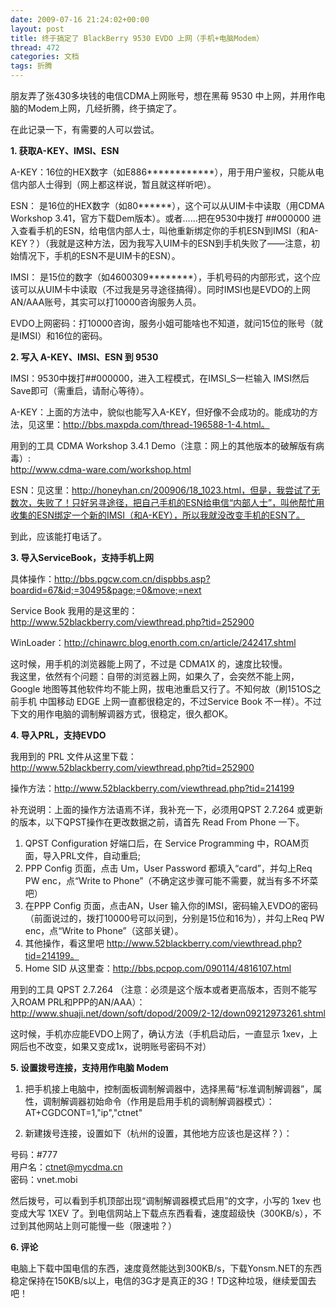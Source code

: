 ```yaml
---
date: 2009-07-16 21:24:02+00:00
layout: post
title: 终于搞定了 BlackBerry 9530 EVDO 上网（手机+电脑Modem）
thread: 472
categories: 文档
tags: 折腾
---
```


朋友弄了张430多块钱的电信CDMA上网账号，想在黑莓 9530 中上网，并用作电脑的Modem上网，几经折腾，终于搞定了。<!-- more -->  
  
在此记录一下，有需要的人可以尝试。  
  
  
**1. 获取A-KEY、IMSI、ESN**  
  
A-KEY：16位的HEX数字（如E886************），用于用户鉴权，只能从电信内部人士得到（网上都这样说，暂且就这样听吧）。  
  
ESN： 是16位的HEX数字（如80******），这个可以从UIM卡中读取（用CDMA Workshop 3.41，官方下载Dem版本）。或者……把在9530中拨打 ##000000 进入查看手机的ESN，给电信内部人士，叫他重新绑定你的手机ESN到IMSI（和A-KEY？）（我就是这种方法，因为我写入UIM卡的ESN到手机失败了——注意，初始情况下，手机的ESN不是UIM卡的ESN）。  
  
IMSI： 是15位的数字（如4600309********），手机号码的内部形式，这个应该可以从UIM卡中读取（不过我是另寻途径搞得）。同时IMSI也是EVDO的上网AN/AAA账号，其实可以打10000咨询服务人员。  
  
EVDO上网密码：打10000咨询，服务小姐可能啥也不知道，就问15位的账号（就是IMSI）和16位的密码。  
  
  
**2. 写入 A-KEY、IMSI、ESN 到 9530**  
  
  
IMSI：9530中拨打##000000，进入工程模式，在IMSI_S一栏输入 IMSI然后Save即可（需重启，请耐心等待）。  
  
A-KEY：上面的方法中，貌似也能写入A-KEY，但好像不会成功的。能成功的方法，见这里：http://bbs.maxpda.com/thread-196588-1-4.html。  
  
用到的工具 CDMA Workshop 3.4.1 Demo（注意：网上的其他版本的破解版有病毒）:  
http://www.cdma-ware.com/workshop.html  
  
  
ESN：见这里：http://honeyhan.cn/200906/18_1023.html，但是，我尝试了无数次，失败了！只好另寻途径，把自己手机的ESN给电信“内部人士”，叫他帮忙用收集的ESN绑定一个新的IMSI（和A-KEY），所以我就没改变手机的ESN了。  
  
到此，应该能打电话了。  
  
  
**3. 导入ServiceBook，支持手机上网**  
  
  
具体操作：http://bbs.pgcw.com.cn/dispbbs.asp?boardid=67&id;=30495&page;=0&move;=next  
  
Service Book 我用的是这里的：http://www.52blackberry.com/viewthread.php?tid=252900  
  
WinLoader：http://chinawrc.blog.enorth.com.cn/article/242417.shtml  
  
这时候，用手机的浏览器能上网了，不过是 CDMA1X 的，速度比较慢。  
我这里，依然有个问题：自带的浏览器上网，如果久了，会突然不能上网，Google 地图等其他软件均不能上网，拔电池重启又行了。不知何故（刷151OS之前手机 中国移动 EDGE 上网一直都很稳定的，不过Service Book 不一样）。不过下文的用作电脑的调制解调器方式，很稳定，很久都OK。  
  
  
**4. 导入PRL，支持EVDO**  
  
我用到的 PRL 文件从这里下载：http://www.52blackberry.com/viewthread.php?tid=252900  
  
操作方法：http://www.52blackberry.com/viewthread.php?tid=214199  
  
补充说明：上面的操作方法语焉不详，我补充一下，必须用QPST 2.7.264 或更新的版本，以下QPST操作在更改数据之前，请首先 Read From Phone 一下。  
1) QPST Configuration 好端口后，在 Service Programming 中，ROAM页面，导入PRL文件，自动重启;  
 2) PPP Config 页面，点击 Um，User Password 都填入“card”，并勾上Req PW enc，点“Write to Phone”（不确定这步骤可能不需要，就当有多不坏菜吧）  
3) 在PPP Config 页面，点击AN，User 输入你的IMSI，密码输入EVDO的密码（前面说过的，拨打10000号可以问到，分别是15位和16为），并勾上Req PW enc，点“Write to Phone”（这部关键）。  
4) 其他操作，看这里吧 http://www.52blackberry.com/viewthread.php?tid=214199。  
5) Home SID 从这里查：http://bbs.pcpop.com/090114/4816107.html  
  
  
用到的工具 QPST 2.7.264 （注意：必须是这个版本或者更高版本，否则不能写入ROAM PRL和PPP的AN/AAA）：  
http://www.shuaji.net/down/soft/dopod/2009/2-12/down09212973261.shtml  
  
  
这时候，手机亦应能EVDO上网了，确认方法（手机启动后，一直显示 1xev，上网后也不改变，如果又变成1x，说明账号密码不对）  
  
  
**5. 设置拨号连接，支持用作电脑 Modem**  
  
1. 把手机接上电脑中，控制面板调制解调器中，选择黑莓“标准调制解调器”，属性，调制解调器初始命令（作用是启用手机的调制解调器模式）：  
AT+CGDCONT=1,"ip","ctnet"  
  
2) 新建拨号连接，设置如下（杭州的设置，其他地方应该也是这样？）：  
  
号码：#777  
用户名：ctnet@mycdma.cn  
密码：vnet.mobi  
  
然后拨号，可以看到手机顶部出现“调制解调器模式启用”的文字，小写的 1xev 也变成大写 1XEV 了。到电信网站上下载点东西看看，速度超级快（300KB/s），不过到其他网站上则可能慢一些（限速啦？）  
  
  
  
**6. 评论**  
  
电脑上下载中国电信的东西，速度竟然能达到300KB/s，下载Yonsm.NET的东西稳定保持在150KB/s以上，电信的3G才是真正的3G！TD这种垃圾，继续爱国去吧！  
  

